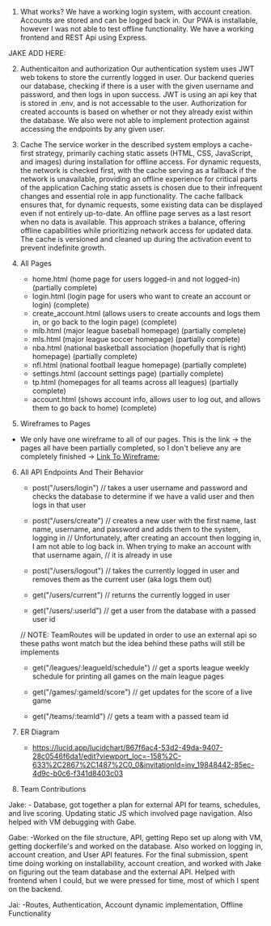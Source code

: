 1) What works?
    We have a working login system, with account creation. Accounts are stored and can be logged back in. Our PWA is installable, however I was not able to test offline functionality. We have a working frontend and REST Api using Express.
    
JAKE ADD HERE:    
    
2. Authenticaiton and authorization
    Our authentication system uses JWT web tokens to store the currently logged in user. Our backend queries our database, checking if there is a user with the given username and password, and then logs in upon success. JWT is using an api key that is stored in .env, and is not accessable to the user. Authorization for created accounts is based on whether or not they already exist within the database. We also were not able to implement protection against accessing the endpoints by any given user.

3. Cache 
    The service worker in the described system employs a cache-first strategy, primarily caching static assets (HTML, CSS, JavaScript, and images) during installation for offline access. For dynamic requests, the network is checked first, with the cache serving as a fallback if the network is unavailable, providing an offline experience for critical parts of the application Caching static assets is chosen due to their infrequent changes and essential role in app functionality. The cache fallback ensures that, for dynamic requests, some existing data can be displayed even if not entirely up-to-date. An offline page serves as a last resort when no data is available. This approach strikes a balance, offering offline capabilities while prioritizing network access for updated data. The cache is versioned and cleaned up during the activation event to prevent indefinite growth.


4. All Pages
    - home.html (home page for users logged-in and not logged-in) (partially complete)
    - login.html (login page for users who want to create an account or login) (complete)
    - create_account.html (allows users to create accounts and logs them in, or go back to the login page) (complete)
    - mlb.html (major league baseball homepage) (partially complete)
    - mls.html (major league soccer homepage) (partially complete)
    - nba.html (national basketball association (hopefully that is right) homepage) (partially complete)
    - nfl.html (national football league homepage) (partially complete)
    - settings.html (account settings page) (partially complete)
    - tp.html (homepages for all teams across all leagues) (partially complete)
    - account.html (shows account info, allows user to log out, and allows them to go back to home) (complete)

5. Wireframes to Pages
- We only have one wireframe to all of our pages. This is the link -> the pages all have been partially completed, so I don't believe any are completely finished -> [Link To Wireframe](../Proposal/Wireframes/Project%20Proposal%20CSC%20342%20-%20Wireframes.png);

6. All API Endpoints And Their Behavior
    - post("/users/login") 
    // takes a user username and password and checks the database to determine if we have a valid user and then logs in that user
    
    - post("/users/create")
    // creates a new user with the first name, last name, username, and password and adds them to the system, logging in
    // Unfortunately, after creating an account then logging in, I am not able to log back in. When trying to make an account with that username again,
    // it is already in use
    
    - post("/users/logout")
    // takes the currently logged in user and removes them as the current user (aka logs them out)

    - get("/users/current")
    // returns the currently logged in user

    - get("/users/:userId")
    // get a user from the database with a passed user id

    // NOTE: TeamRoutes will be updated in order to use an external api so these paths wont match but the idea behind these paths will still be implements

    - get("/leagues/:leagueId/schedule")
    // get a sports league weekly schedule for printing all games on the main league pages

    - get("/games/:gameId/score")
    // get updates for the score of a live game

    - get("/teams/:teamId")
    // gets a team with a passed team id

7. ER Diagram
    - https://lucid.app/lucidchart/867f6ac4-53d2-49da-9407-28c0546f6da1/edit?viewport_loc=-158%2C-633%2C2867%2C1487%2C0_0&invitationId=inv_19848442-85ec-4d9c-b0c6-f341d8403c03


8. Team Contributions

Jake:
    - Database, got together a plan for external API for teams, schedules, and live scoring. Updating static JS which involved page navigation. Also helped with VM debugging with Gabe.

Gabe:
    -Worked on the file structure, API, getting Repo set up along with VM, getting dockerfile's and worked on the database. Also worked on logging in, account creation, and User API features. For the final submission, spent time doing working on installability, account creation, and worked with Jake on figuring out the team database and the external API. Helped with frontend when I could, but we were pressed for time, most of which I spent on the backend.

Jai:
    -Routes, Authentication, Account dynamic implementation, Offline Functionality
